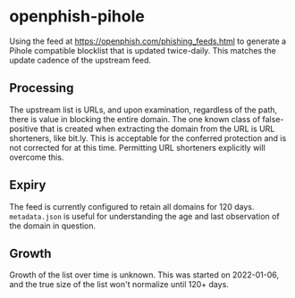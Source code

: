 # openphish-pihole

Using the feed at https://openphish.com/phishing_feeds.html to generate a Pihole
compatible blocklist that is updated twice-daily. This matches the update
cadence of the upstream feed.

## Processing

The upstream list is URLs, and upon examination, regardless of the path, there
is value in blocking the entire domain. The one known class of false-positive
that is created when extracting the domain from the URL is URL shorteners, like
bit.ly. This is acceptable for the conferred protection and is not corrected for
at this time. Permitting URL shorteners explicitly will overcome this.

## Expiry

The feed is currently configured to retain all domains for 120 days.
`metadata.json` is useful for understanding the age and last observation of the
domain in question.

## Growth

Growth of the list over time is unknown. This was started on 2022-01-06, and the
true size of the list won't normalize until 120+ days.
